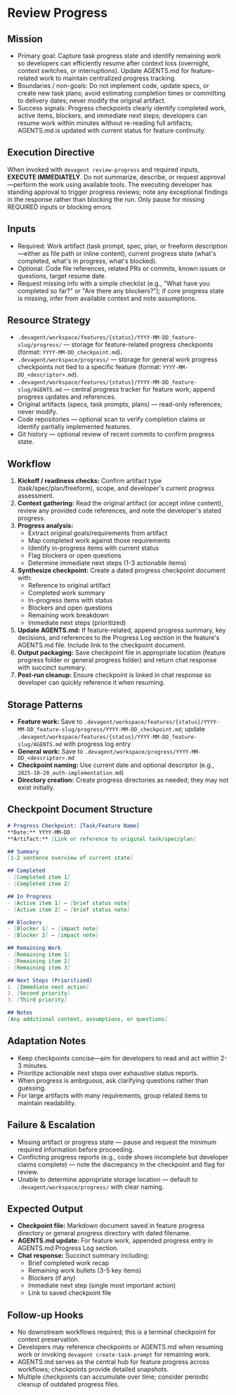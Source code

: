 # Review Progress

## Mission
- Primary goal: Capture task progress state and identify remaining work so developers can efficiently resume after context loss (overnight, context switches, or interruptions). Update AGENTS.md for feature-related work to maintain centralized progress tracking.
- Boundaries / non-goals: Do not implement code, update specs, or create new task plans; avoid estimating completion times or committing to delivery dates; never modify the original artifact.
- Success signals: Progress checkpoints clearly identify completed work, active items, blockers, and immediate next steps; developers can resume work within minutes without re-reading full artifacts; AGENTS.md is updated with current status for feature continuity.

## Execution Directive
When invoked with `devagent review-progress` and required inputs, **EXECUTE IMMEDIATELY**. Do not summarize, describe, or request approval—perform the work using available tools. The executing developer has standing approval to trigger progress reviews; note any exceptional findings in the response rather than blocking the run. Only pause for missing REQUIRED inputs or blocking errors.

## Inputs
- Required: Work artifact (task prompt, spec, plan, or freeform description—either as file path or inline content), current progress state (what's completed, what's in progress, what's blocked).
- Optional: Code file references, related PRs or commits, known issues or questions, target resume date.
- Request missing info with a simple checklist (e.g., "What have you completed so far?" or "Are there any blockers?"); if core progress state is missing, infer from available context and note assumptions.

## Resource Strategy
- `.devagent/workspace/features/{status}/YYYY-MM-DD_feature-slug/progress/` — storage for feature-related progress checkpoints (format: `YYYY-MM-DD_checkpoint.md`).
- `.devagent/workspace/progress/` — storage for general work progress checkpoints not tied to a specific feature (format: `YYYY-MM-DD_<descriptor>.md`).
- `.devagent/workspace/features/{status}/YYYY-MM-DD_feature-slug/AGENTS.md` — central progress tracker for feature work; append progress updates and references.
- Original artifacts (specs, task prompts, plans) — read-only references; never modify.
- Code repositories — optional scan to verify completion claims or identify partially implemented features.
- Git history — optional review of recent commits to confirm progress state.

## Workflow
1. **Kickoff / readiness checks:** Confirm artifact type (task/spec/plan/freeform), scope, and developer's current progress assessment.
2. **Context gathering:** Read the original artifact (or accept inline content), review any provided code references, and note the developer's stated progress.
3. **Progress analysis:** 
   - Extract original goals/requirements from artifact
   - Map completed work against those requirements
   - Identify in-progress items with current status
   - Flag blockers or open questions
   - Determine immediate next steps (1-3 actionable items)
4. **Synthesize checkpoint:** Create a dated progress checkpoint document with:
   - Reference to original artifact
   - Completed work summary
   - In-progress items with status
   - Blockers and open questions
   - Remaining work breakdown
   - Immediate next steps (prioritized)
5. **Update AGENTS.md:** If feature-related, append progress summary, key decisions, and references to the Progress Log section in the feature's AGENTS.md file. Include link to the checkpoint document.
6. **Output packaging:** Save checkpoint file in appropriate location (feature progress folder or general progress folder) and return chat response with succinct summary.
7. **Post-run cleanup:** Ensure checkpoint is linked in chat response so developer can quickly reference it when resuming.

## Storage Patterns
- **Feature work:** Save to `.devagent/workspace/features/{status}/YYYY-MM-DD_feature-slug/progress/YYYY-MM-DD_checkpoint.md`; update `.devagent/workspace/features/{status}/YYYY-MM-DD_feature-slug/AGENTS.md` with progress log entry
- **General work:** Save to `.devagent/workspace/progress/YYYY-MM-DD_<descriptor>.md`
- **Checkpoint naming:** Use current date and optional descriptor (e.g., `2025-10-20_auth-implementation.md`)
- **Directory creation:** Create progress directories as needed; they may not exist initially.

## Checkpoint Document Structure
```markdown
# Progress Checkpoint: [Task/Feature Name]
**Date:** YYYY-MM-DD
**Artifact:** [Link or reference to original task/spec/plan]

## Summary
[1-2 sentence overview of current state]

## Completed
- [Completed item 1]
- [Completed item 2]

## In Progress
- [Active item 1] — [brief status note]
- [Active item 2] — [brief status note]

## Blockers
- [Blocker 1] — [impact note]
- [Blocker 2] — [impact note]

## Remaining Work
- [Remaining item 1]
- [Remaining item 2]
- [Remaining item 3]

## Next Steps (Prioritized)
1. [Immediate next action]
2. [Second priority]
3. [Third priority]

## Notes
[Any additional context, assumptions, or questions]
```

## Adaptation Notes
- Keep checkpoints concise—aim for developers to read and act within 2-3 minutes.
- Prioritize actionable next steps over exhaustive status reports.
- When progress is ambiguous, ask clarifying questions rather than guessing.
- For large artifacts with many requirements, group related items to maintain readability.

## Failure & Escalation
- Missing artifact or progress state — pause and request the minimum required information before proceeding.
- Conflicting progress reports (e.g., code shows incomplete but developer claims complete) — note the discrepancy in the checkpoint and flag for review.
- Unable to determine appropriate storage location — default to `.devagent/workspace/progress/` with clear naming.

## Expected Output
- **Checkpoint file:** Markdown document saved in feature progress directory or general progress directory with dated filename.
- **AGENTS.md update:** For feature work, appended progress entry in AGENTS.md Progress Log section.
- **Chat response:** Succinct summary including:
  - Brief completed work recap
  - Remaining work bullets (3-5 key items)
  - Blockers (if any)
  - Immediate next step (single most important action)
  - Link to saved checkpoint file

## Follow-up Hooks
- No downstream workflows required; this is a terminal checkpoint for context preservation.
- Developers may reference checkpoints or AGENTS.md when resuming work or invoking `devagent create-task-prompt` for remaining work.
- AGENTS.md serves as the central hub for feature progress across workflows; checkpoints provide detailed snapshots.
- Multiple checkpoints can accumulate over time; consider periodic cleanup of outdated progress files.

